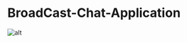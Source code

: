 # BroadCast-Chat-Application
![alt](https://github.com/pinku7499/BroadCast-Chat-Application/blob/master/Screenshot%20(71).png)
